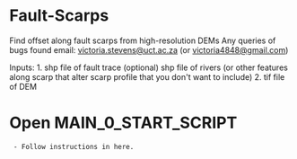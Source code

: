 # Fault-Scarps
Find offset along fault scarps from high-resolution DEMs
Any queries of bugs found email: victoria.stevens@uct.ac.za (or victoria4848@gmail.com)

Inputs: 
      1. shp file of fault trace
      (optional) shp file of rivers (or other features along scarp that alter scarp profile that you don't want to include)
      2. tif file of DEM
      
# Open MAIN_0_START_SCRIPT
     - Follow instructions in here. 
      
